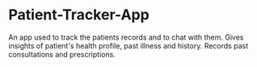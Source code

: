 # Patient-Tracker-App
An app used to track the patients records and to chat with them. Gives insights of patient's health profile, past illness and history. Records past consultations and prescriptions.
